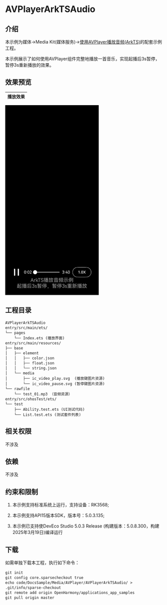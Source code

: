 # AVPlayerArkTSAudio

## 介绍

本示例为媒体->Media Kit(媒体服务)->[使用AVPlayer播放音频(ArkTS)](https://gitee.com/openharmony/docs/blob/master/zh-cn/application-dev/media/media/using-avplayer-for-playback.md)的配套示例工程。 

本示例展示了如何使用AVPlayer组件完整地播放一首音乐，实现起播后3s暂停，暂停3s重新播放的效果。

## 效果预览

| 播放效果                                      | 
| -------------------------------------------- | 
<img src="./screenshots/AVPlayerArkTSAudio.jpeg" width="300" />


## 工程目录

```
AVPlayerArkTSAudio
entry/src/main/ets/
└── pages
    └── Index.ets (播放界面)
entry/src/main/resources/
├── base
│   ├── element
│   │   ├── color.json
│   │   ├── float.json
│   │   └── string.json
│   └── media
│       ├── ic_video_play.svg  (播放键图片资源)
│       └── ic_video_pause.svg (暂停键图片资源)
└── rawfile
    └── test_01.mp3 （音频资源）
entry/src/ohosTest/ets/
└── test
    ├── Ability.test.ets (UI测试代码)
    └── List.test.ets (测试套件列表)
```

## 相关权限

不涉及

## 依赖

不涉及

## 约束和限制

1. 本示例支持标准系统上运行，支持设备：RK3568;

2. 本示例支持API15版本SDK，版本号：5.0.3.135;
   
3. 本示例已支持使DevEco Studio 5.0.3 Release (构建版本：5.0.8.300，构建 2025年3月19日)编译运行

## 下载

如需单独下载本工程，执行如下命令：

```
git init
git config core.sparsecheckout true
echo code/DocsSample/Media/AVPlayer/AVPlayerArkTSAudio/ > .git/info/sparse-checkout
git remote add origin OpenHarmony/applications_app_samples
git pull origin master
```